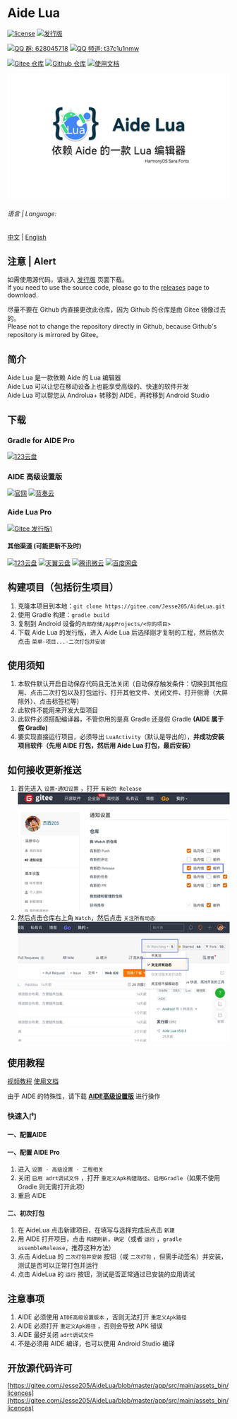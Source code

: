 # Aide Lua
[![license](https://img.shields.io/github/license/Jesse205/AideLua)](LICENSE)
[![发行版](https://img.shields.io/github/v/tag/Jesse205/AideLua?color=C71D23&label=发行版&logo=gitee)](https://gitee.com/Jesse205/AideLua/releases)

[![QQ 群: 628045718](https://img.shields.io/badge/QQ_群-628045718-0099FF?logo=tencentqq)](https://jq.qq.com/?_wv=1027&k=41q8mp8y)
[![QQ 频道: t37c1u1nmw](https://img.shields.io/badge/QQ_频道-t37c1u1nmw-0099FF?logo=tencentqq)](https://pd.qq.com/s/ncghvc)

[![Gitee 仓库](https://img.shields.io/badge/Gitee-仓库-C71D23?logo=gitee)](https://gitee.com/Jesse205/AideLua/)
[![Github 仓库](https://img.shields.io/badge/Github-仓库-0969DA?logo=github)](https://github.com/Jesse205/AideLua)
[![使用文档](https://img.shields.io/badge/使用文档-中文-3F51B5)](https://jesse205.github.io/AideLua/)

![cover](images/ic_cover-aidelua.png)

###### 语言 | Language:
[中文](README.md) | [English](README-EN.md)

## 注意 | Alert
如需使用源代码，请进入 <a href="/Jesse205/AideLua/releases">发行版</a> 页面下载。<br>
If you need to use the source code, please go to the <a href="/Jesse205/AideLua/releases">releases</a> page to download.

尽量不要在 Github 内直接更改此仓库，因为 Github 的仓库是由 Gitee 镜像过去的。<br>
Please not to change the repository directly in Github, because Github's repository is mirrored by Gitee。

## 简介
Aide Lua 是一款依赖 Aide 的 Lua 编辑器<br>
Aide Lua 可以让您在移动设备上也能享受高级的、快速的软件开发<br>
Aide Lua 可以帮您从 Androlua+ 转移到 AIDE，再转移到 Android Studio

## 下载
### Gradle for AIDE Pro
[![123云盘](https://img.shields.io/badge/123云盘-镜像-597dfc)](https://www.123pan.com/s/G7a9-c9ek)

### AIDE 高级设置版
[![官网](https://img.shields.io/badge/官网-推荐-28B6F6)](https://www.aidepro.top/)
[![蓝奏云](https://img.shields.io/badge/蓝奏云-v2.6.45-FF6600?logo=icloud&logoColor=white)](https://www.lanzouy.com/b00zdhbeb)

### Aide Lua Pro
[![Gitee 发行版)](https://img.shields.io/github/v/tag/Jesse205/AideLua?color=C71D23&label=Gitee+发行版&logo=gitee)](https://gitee.com/Jesse205/AideLua/releases)

#### 其他渠道 (可能更新不及时)
[![123云盘](https://img.shields.io/badge/123云盘--597dfc)](https://www.123pan.com/s/G7a9-Yzck)
[![天翼云盘](https://img.shields.io/badge/天翼云盘--DF9C1F)](https://cloud.189.cn/t/ZZ7RzijyqiUv)
[![腾讯微云](https://img.shields.io/badge/腾讯微云--2980ff)](https://share.weiyun.com/oLiNtxMR)
[![百度网盘](https://img.shields.io/badge/百度网盘-jxnb-06a7ff)](https://pan.baidu.com/s/1j1RwisPR8iq1fPS3O_fl7Q?pwd=jxnb)

## 构建项目（包括衍生项目）
1. 克隆本项目到本地：`git clone https://gitee.com/Jesse205/AideLua.git`
2. 使用 Gradle 构建：`gradle build`
3. 复制到 Android 设备的`内部存储/AppProjects/<你的项目>`
4. 下载 Aide Lua 的发行版，进入 Aide Lua 后选择刚才复制的工程，然后依次点击 `菜单-项目...-二次打包并安装`

## 使用须知
1. 本软件默认开启自动保存代码且无法关闭（自动保存触发条件：切换到其他应用、点击二次打包以及打包运行、打开其他文件、关闭文件、打开侧滑（大屏除外）、点击标签栏等）
2. 此软件不能用来开发大型项目
3. 此软件必须搭配编译器，不管你用的是真 Gradle 还是假 Gradle __(AIDE 属于假 Gradle)__
4. 要实现直接运行项目，必须导出 `LuaActivity`（默认是导出的），__并成功安装项目软件（先用 AIDE 打包，然后用 Aide Lua 打包，最后安装）__

## 如何接收更新推送
1. 首先进入 `设置`-`通知设置` ，打开 `有新的 Release`<br>
![步骤1](images/releases/step1.jpg)
2. 然后点击仓库右上角 `Watch`，然后点击 `关注所有动态`<br>
![步骤2](images/releases/step2.jpg)

## 使用教程
[视频教程](https://space.bilibili.com/1229937144)
[使用文档](https://jesse205.github.io/AideLua/)

由于 AIDE 的特殊性，请下载 [__AIDE高级设置版__](https://aidepro.top/) 进行操作

### 快速入门
#### 一、配置AIDE
#### 一、配置 AIDE Pro
1. 进入 `设置 - 高级设置 - 工程相关`
2. 关闭 `启用 adrt调试文件` ，打开 `重定义Apk构建路径`、`启用Gradle`（如果不使用 Gradle 则无需打开此项）
3. 重启 AIDE

#### 二、初次打包
1. 在 AideLua 点击新建项目，在填写与选择完成后点击 `新建`
2. 用 AIDE 打开项目，点击 `构建刷新`，`确定`（或者 `运行` ，`gradle assembleRelease`，推荐这种方法）
3. 点击 AideLua 的 `二次打包并安装` 按钮（或 `二次打包` ，但需手动签名）并安装，测试是否可以正常打包并运行
4. 点击 AideLua 的 `运行` 按钮，测试是否正常通过已安装的应用调试

## 注意事项
1. AIDE 必须使用 `AIDE高级设置版本` ，否则无法打开 `重定义Apk路径`
2. AIDE 必须打开 `重定义Apk路径` ，否则会导致 APK 错误
3. AIDE 最好关闭 `adrt调试文件`
4. 不是必须用 AIDE 编译，也可以使用 Android Studio 编译

## 开放源代码许可
[https://gitee.com/Jesse205/AideLua/blob/master/app/src/main/assets_bin/licences](https://gitee.com/Jesse205/AideLua/blob/master/app/src/main/assets_bin/licences)
